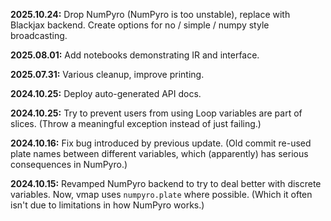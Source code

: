 **2025.10.24:** Drop NumPyro (NumPyro is too unstable), replace with Blackjax backend. Create options for no / simple / numpy style broadcasting.

**2025.08.01:** Add notebooks demonstrating IR and interface.

**2025.07.31:** Various cleanup, improve printing.

**2024.10.25:** Deploy auto-generated API docs.

**2024.10.25:** Try to prevent users from using Loop variables are part of slices. (Throw a meaningful exception instead of just failing.)

**2024.10.16:** Fix bug introduced by previous update. (Old commit re-used plate names between different variables, which (apparently) has serious consequences in NumPyro.)

**2024.10.15:** Revamped NumPyro backend to try to deal better with discrete variables. Now, vmap uses `numpyro.plate` where possible. (Which it often isn't due to limitations in how NumPyro works.)  